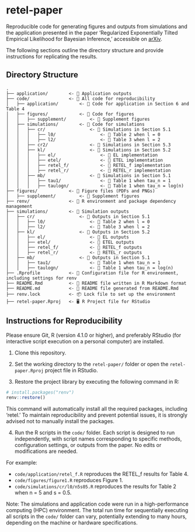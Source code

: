 
<!-- README.md is generated from README.Rmd. Please edit that file -->

# retel-paper

Reproducible code for generating figures and outputs from simulations
and the application presented in the paper ‘Regularized Exponentially
Tilted Empirical Likelihood for Bayesian Inference,’ accessible on
[arXiv](https://arxiv.org/abs/2312.17015).

The following sections outline the directory structure and provide
instructions for replicating the results.

## Directory Structure

    .
    ├── application/        <- 📂 Application outputs
    ├── code/               <- 📂 All code for reproducibility
    │   ├── application/        <- 📂 Code for application in Section 6 and Table 4
    │   ├── figures/            <- 📂 Code for figures 
    │   │   ├── supplement/         <- 📂 Supplement figures  
    │   ├── simulations/        <- 📂 Code for simulations
    │   │   ├── cr/                 <- 📂 Simulations in Section 5.1
    │   │   │   ├── l0/                 <- 📂 Table 2 when l = 0
    │   │   │   ├── l2/                 <- 📂 Table 3 when l = 2
    │   │   ├── cr2/                <- 📂 Simulations in Section 5.3
    │   │   ├── kl/                 <- 📂 Simulations in Section 5.2
    │   │   │   ├── el/                 <- 📂 EL implementation
    │   │   │   ├── etel/               <- 📂 ETEL implementation
    │   │   │   ├── retel_f/            <- 📂 RETEL_f implementation
    │   │   │   ├── retel_r/            <- 📂 RETEL_r implementation
    │   │   ├── mb/                 <- 📂 Simulations in Section 5.1
    │   │   │   ├── tau1/               <- 📂 Table 1 when tau_n = 1
    │   │   │   ├── taulogn/            <- 📂 Table 1 when tau_n = log(n)
    ├── figures/            <- 📂 Figure files (PDFs and PNGs)
    │   ├── supplement/         <- 📂 Supplement figures 
    ├── renv/               <- 📂 R environment and package dependency management
    ├── simulations/        <- 📂 Simulation outputs
    │   ├── cr/                 <- 📂 Outputs in Section 5.1
    │   │   ├── l0/                 <- 📂 Table 2 when l = 0
    │   │   ├── l2/                 <- 📂 Table 3 when l = 2
    │   ├── kl/                 <- 📂 Outputs in Section 5.2
    │   │   ├── el/                 <- 📂 EL outputs
    │   │   ├── etel/               <- 📂 ETEL outputs
    │   │   ├── retel_f/            <- 📂 RETEL_f outputs
    │   │   ├── retel_r/            <- 📂 RETEL_r outputs
    │   ├── mb/                 <- 📂 Outputs in Section 5.1
    │   │   ├── tau1/               <- 📂 Table 1 when tau_n = 1
    │   │   ├── taulogn/            <- 📂 Table 1 when tau_n = log(n)
    ├── .Rprofile           <- 🔧 Configuration file for R environment, including settings for renv
    ├── README.Rmd          <- 📝 README file written in R Markdown format
    ├── README.md           <- 📝 README file generated from README.Rmd
    ├── renv.lock           <- 📦 Lock file to set up the environment
    ├── retel-paper.Rproj   <- 🖥️ R Project file for RStudio 

## Instructions for Reproducibility

Please ensure Git, R (version 4.1.0 or higher), and preferably RStudio
(for interactive script execution on a personal computer) are installed.

1.  Clone this repository.

2.  Set the working directory to the `retel-paper/` folder or open the
    `retel-paper.Rproj` project file in RStudio.

3.  Restore the project library by executing the following command in R:

``` r
# install.packages("renv")
renv::restore()
```

This command will automatically install all the required packages,
including ‘retel.’ To maintain reproducibility and prevent potential
issues, it is strongly advised not to manually install the packages.

4.  Run the R scripts in the `code/` folder. Each script is designed to
    run independently, with script names corresponding to specific
    methods, configuration settings, or outputs from the paper. No edits
    or modifications are needed.

For example:

- `code/application/retel_f.R` reproduces the RETEL_f results for Table
  4.
- `code/figures/figure1.R` reproduces Figure 1.
- `code/simulations/cr/l0/n5s05.R` reproduces the results for Table 2
  when n = 5 and s = 0.5.

Note: The simulations and application code were run in a
high-performance computing (HPC) environment. The total run time for
sequentially executing all scripts in the `code/` folder can vary,
potentially extending to many hours, depending on the machine or
hardware specifications.
